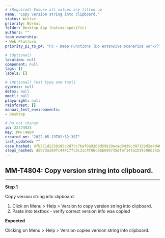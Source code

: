 ```yaml
---
# (Required) Ensure all values are filled up
name: "Copy version string into clipboard."
status: Active
priority: Normal
folder: Desktop App (native-specific)
authors: ""
team_ownership: 
- Web Platform
priority_p1_to_p4: "P3 - Deep Functions (Do extensive scenarios work?)"

# (Optional)
location: null
component: null
tags: []
labels: []

# (Optional) Test type and tools
cypress: null
detox: null
mmctl: null
playwright: null
rainforest: []
manual_test_environments: 
- Desktop

# Do not change
id: 22474925
key: MM-T4804
created_on: "2022-05-13T02:32:38Z"
last_updated: ""
case_hashed: 8fb371d2250105c2d75c76af9a9268d59829acad8439c397159d2e4d4060ba6b68e819b0e350b10f1bf222a60e3d5974
steps_hashed: dd973a289fc44417fc8c31c4f86c86b690735dfef14fa15393066242d89e4b72ca29bd5fa4c23d0ab93e99978f0218a2
---
```


<!-- (Auto-generated) Based on frontmatter's "key" and "name" -->

## MM-T4804: Copy version string into clipboard.

---

**Step 1**

Copy version string into clipboard.

1. Click on Menu > Help > Version to copy version string into clipboard.
2. Paste into textbox - verify correct version info was copied

**Expected**

Clicking on Menu > Help > Version copies version string into clipboard.
